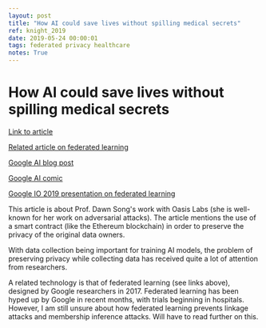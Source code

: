 ```yaml
---
layout: post
title: "How AI could save lives without spilling medical secrets"
ref: knight_2019
date: 2019-05-24 00:00:01
tags: federated privacy healthcare
notes: True
---
```


# How AI could save lives without spilling medical secrets

[Link to article](https://www.technologyreview.com/s/613520/how-ai-could-save-lives-without-spilling-secrets/)

[Related article on federated learning](https://www.technologyreview.com/s/613098/a-little-known-ai-method-can-train-on-your-health-data-without-threatening-your-privacy/)

[Google AI blog post](https://ai.googleblog.com/2017/04/federated-learning-collaborative.html)

[Google AI comic](https://federated.withgoogle.com/)

[Google IO 2019 presentation on federated learning](https://www.youtube.com/watch?v=89BGjQYA0uE)

This article is about Prof. Dawn Song's work with Oasis Labs (she is well-known for her work on adversarial attacks). The article mentions the use of a smart contract (like the Ethereum blockchain) in order to preserve the privacy of the original data owners.

With data collection being important for training AI models, the problem of preserving privacy while collecting data has received quite a lot of attention from researchers.

A related technology is that of federated learning (see links above), designed by Google researchers in 2017. Federated learning has been hyped up by Google in recent months, with trials beginning in hospitals. However, I am still unsure about how federated learning prevents linkage attacks and membership inference attacks. Will have to read further on this.
